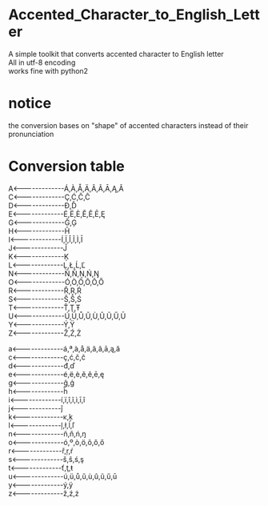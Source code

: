 # Accented_Character_to_English_Letter
A simple toolkit that converts accented character to English letter  
All in utf-8 encoding  
works fine with python2  
# notice
the conversion bases on "shape" of accented characters instead of their pronunciation
# Conversion table
A<-------------Á,À,Å,Ä,Â,Ã,Ā,Ą,Ă  
C<-------------Ç,Ć,Č,Ĉ  
D<-------------Đ,Ď  
E<-------------É,Ë,È,Ě,Ê,Ē,Ę  
G<-------------Ĝ,Ģ  
H<-------------Ĥ  
I<-------------Í,Ï,Î,Ĩ,Ì,Ī  
J<-------------Ĵ  
K<-------------Ķ  
L<-------------Ļ,Ł,Ĺ,Ľ  
N<-------------Ñ,Ň,Ņ,Ń,Ŋ  
O<-------------Ó,Ò,Ö,Õ,Ô,Ő  
R<-------------Ř,Ŗ,Ŕ  
S<-------------Š,Ŝ,Ś  
T<-------------Ť,Ţ,Ŧ  
U<-------------Ú,Ü,Ů,Ŭ,Ù,Û,Ũ,Ű,Ū  
Y<-------------Ý,Ÿ  
Z<-------------Ž,Ź,Ż  

a<-------------á,ª,à,å,ä,â,ã,ā,ą,ă  
c<-------------ç,ć,č,ĉ  
d<-------------đ,ď  
e<-------------é,ë,è,ě,ê,ē,ę  
g<-------------ĝ,ģ  
h<-------------ĥ  
i<-------------í,ï,î,ĩ,ì,ī,î  
j<-------------ĵ  
k<-------------ĸ,ķ  
l<-------------ļ,ł,ĺ,ľ  
n<-------------ñ,ň,ń,ŋ  
o<-------------ó,º,ò,ö,õ,ô,ő  
r<-------------ř,ŗ,ŕ  
s<-------------š,ŝ,ś,ş  
t<-------------ť,ţ,ŧ  
u<-------------ú,ü,ů,ŭ,ù,û,ũ,ű,ū  
y<-------------ý,ÿ  
z<-------------ž,ź,ż  
